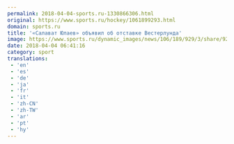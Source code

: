 ```yaml
---
permalink: 2018-04-04-sports.ru-1330866306.html
original: https://www.sports.ru/hockey/1061899293.html
domain: sports.ru
title: '«Салават Юлаев» объявил об отставке Вестерлунда'
image: https://www.sports.ru/dynamic_images/news/106/189/929/3/share/922d3d.png
date: 2018-04-04 06:41:16
category: sport
translations: 
 - 'en'
 - 'es'
 - 'de'
 - 'ja'
 - 'fr'
 - 'it'
 - 'zh-CN'
 - 'zh-TW'
 - 'ar'
 - 'pt'
 - 'hy'
---
```


